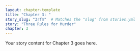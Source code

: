 ```yaml
---
layout: chapter-template
title: "Chapter 3: "
story_slug: "3rfm"  # Matches the "slug" from stories.yml
story: "Three Rules for Murder"
chapter: 3
---
```


Your story content for Chapter 3 goes here.
